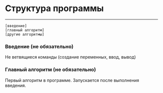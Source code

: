 # Структура программы

---

```1c
[введение]
[главный алгоритм]
[другие алгоритмы]
```

### Введение (не обязательно)

Не ветвящиеся команды (создание переменных, ввод, вывод)

### Главный алгоритм (не обязательно)

Первый алгоритм в программе. Запускается после выполнения введения.
